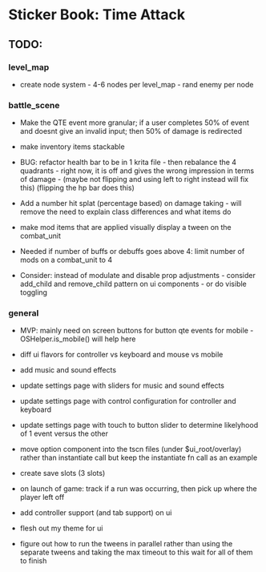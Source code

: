 # Sticker Book: Time Attack

## TODO:

### level_map

- create node system - 4-6 nodes per level_map - rand enemy per node

### battle_scene

- Make the QTE event more granular; if a user completes 50% of event and doesnt give an invalid input; then 50% of damage is redirected
- make inventory items stackable

- BUG: refactor health bar to be in 1 krita file - then rebalance the 4 quadrants - right now, it is off and gives the wrong impression in terms of damage - (maybe not flipping and using left to right instead will fix this) (flipping the hp bar does this)
- Add a number hit splat (percentage based) on damage taking - will remove the need to explain class differences and what items do
- make mod items that are applied visually display a tween on the combat_unit

- Needed if number of buffs or debuffs goes above 4: limit number of mods on a combat_unit to 4
- Consider: instead of modulate and disable prop adjustments - consider add_child and remove_child pattern on ui components - or do visible toggling

### general

- MVP: mainly need on screen buttons for button qte events for mobile - OSHelper.is_mobile() will help here
- diff ui flavors for controller vs keyboard and mouse vs mobile
- add music and sound effects
- update settings page with sliders for music and sound effects

- update settings page with control configuration for controller and keyboard
- update settings page with touch to button slider to determine likelyhood of 1 event versus the other

- move option component into the tscn files (under $ui_root/overlay) rather than instantiate call but keep the instantiate fn call as an example
- create save slots (3 slots)
- on launch of game: track if a run was occurring, then pick up where the player left off

- add controller support (and tab support) on ui

- flesh out my theme for ui
- figure out how to run the tweens in parallel rather than using the separate tweens and taking the max timeout to this wait for all of them to finish

